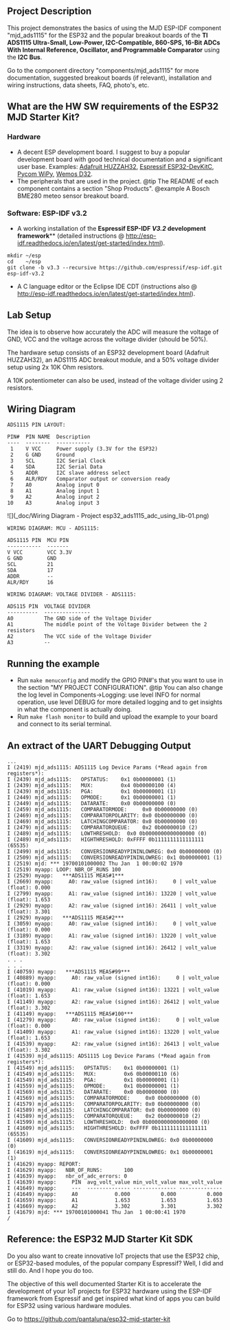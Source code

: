 ## Project Description
This project demonstrates the basics of using the MJD ESP-IDF component "mjd_ads1115" for the ESP32 and the popular breakout boards of the **TI ADS1115 Ultra-Small, Low-Power, I2C-Compatible, 860-SPS, 16-Bit ADCs With Internal Reference, Oscillator, and Programmable Comparator** using the **I2C Bus**.

Go to the component directory "components/mjd_ads1115" for more documentation, suggested breakout boards (if relevant), installation and wiring instructions, data sheets, FAQ, photo's, etc.



## What are the HW SW requirements of the ESP32 MJD Starter Kit?

### Hardware

- A decent ESP development board. I suggest to buy a popular development board with good technical documentation and a significant user base. Examples: [Adafruit HUZZAH32](https://www.adafruit.com/product/3405),  [Espressif ESP32-DevKitC](http://espressif.com/en/products/hardware/esp32-devkitc/overview), [Pycom WiPy](https://pycom.io/hardware/), [Wemos D32](https://wiki.wemos.cc/products:d32:d32).
- The peripherals that are used in the project.
  @tip The README of each component contains a section "Shop Products".
  @example A Bosch BME280 meteo sensor breakout board.

### Software: ESP-IDF v3.2

- A working installation of the **Espressif ESP-IDF *V3.2* development framework**** (detailed instructions @ http://esp-idf.readthedocs.io/en/latest/get-started/index.html).

```
mkdir ~/esp
cd    ~/esp
git clone -b v3.3 --recursive https://github.com/espressif/esp-idf.git esp-idf-v3.2
```

- A C language editor or the Eclipse IDE CDT (instructions also @ http://esp-idf.readthedocs.io/en/latest/get-started/index.html).



## Lab Setup

The idea is to observe how accurately the ADC will measure the voltage of GND, VCC and the voltage across the voltage divider (should be 50%).

The hardware setup consists of an ESP32 development board (Adafruit HUZZAH32), an ADS1115 ADC breakout module, and a 50% voltage divider setup using 2x 10K Ohm resistors.

A 10K potentiometer can also be used, instead of the voltage divider using 2 resistors.



## Wiring Diagram
```
ADS1115 PIN LAYOUT:

PIN#  PIN NAME  Description
----  --------  -----------
 1    V VCC     Power supply (3.3V for the ESP32)
 2    G GND     Ground
 3    SCL       I2C Serial Clock
 4    SDA       I2C Serial Data
 5    ADDR      I2C slave address select
 6    ALR/RDY   Comparator output or conversion ready
 7    A0        Analog input 0
 8    A1        Analog input 1
 9    A2        Analog input 2
10    A3        Analog input 3
```

![](_doc/Wiring Diagram - Project esp32_ads1115_adc_using_lib-01.png)

```
WIRING DIAGRAM: MCU - ADS1115:

ADS1115 PIN  MCU PIN
-----------  -------
V VCC        VCC 3.3V
G GND        GND
SCL          21
SDA          17
ADDR         --
ALR/RDY      16
```



```
WIRING DIAGRAM: VOLTAGE DIVIDER - ADS1115:

ADS115 PIN  VOLTAGE DIVIDER
----------  ---------------
A0          The GND side of the Voltage Divider
A1          The middle point of the Voltage Divider between the 2 resistors
A2          The VCC side of the Voltage Divider 
A3          --
```



## Running the example

- Run `make menuconfig` and modify the GPIO PIN#'s that you want to use in the section "MY PROJECT CONFIGURATION". @tip You can also change the log level in Components->Logging: use level INFO for normal operation, use level DEBUG for more detailed logging and to get insights in what the component is actually doing.
- Run `make flash monitor` to build and upload the example to your board and connect to its serial terminal.



## An extract of the UART Debugging Output

```
...
I (2419) mjd_ads1115: ADS1115 Log Device Params (*Read again from registers*):
I (2439) mjd_ads1115:   OPSTATUS:    0x1 0b00000001 (1)
I (2439) mjd_ads1115:   MUX:         0x4 0b00000100 (4)
I (2439) mjd_ads1115:   PGA:         0x1 0b00000001 (1)
I (2449) mjd_ads1115:   OPMODE:      0x1 0b00000001 (1)
I (2449) mjd_ads1115:   DATARATE:    0x0 0b00000000 (0)
I (2459) mjd_ads1115:   COMPARATORMODE:     0x0 0b00000000 (0)
I (2469) mjd_ads1115:   COMPARATORPOLARITY: 0x0 0b00000000 (0)
I (2469) mjd_ads1115:   LATCHINGCOMPARATOR: 0x0 0b00000000 (0)
I (2479) mjd_ads1115:   COMPARATORQUEUE:    0x2 0b00000010 (2)
I (2489) mjd_ads1115:   LOWTHRESHOLD:  0x0 0b0000000000000000 (0)
I (2489) mjd_ads1115:   HIGHTHRESHOLD: 0xFFFF 0b1111111111111111 (65535)
I (2499) mjd_ads1115:   CONVERSIONREADYPININLOWREG: 0x0 0b00000000 (0)
I (2509) mjd_ads1115:   CONVERSIONREADYPININLOWREG: 0x1 0b00000001 (1)
I (2519) mjd: *** 19700101000002 Thu Jan  1 00:00:02 1970
I (2519) myapp: LOOP: NBR_OF_RUNS 100
I (2529) myapp:   ***ADS1115 MEAS#1***
I (2669) myapp:     A0: raw_value (signed int16):     0 | volt_value (float): 0.000
I (2799) myapp:     A1: raw_value (signed int16): 13220 | volt_value (float): 1.653
I (2929) myapp:     A2: raw_value (signed int16): 26411 | volt_value (float): 3.301
I (2929) myapp:   ***ADS1115 MEAS#2***
I (3059) myapp:     A0: raw_value (signed int16):     0 | volt_value (float): 0.000
I (3189) myapp:     A1: raw_value (signed int16): 13220 | volt_value (float): 1.653
I (3319) myapp:     A2: raw_value (signed int16): 26412 | volt_value (float): 3.302
. . .
. . .
I (40759) myapp:   ***ADS1115 MEAS#99***
I (40889) myapp:     A0: raw_value (signed int16):     0 | volt_value (float): 0.000
I (41019) myapp:     A1: raw_value (signed int16): 13221 | volt_value (float): 1.653
I (41149) myapp:     A2: raw_value (signed int16): 26412 | volt_value (float): 3.302
I (41149) myapp:   ***ADS1115 MEAS#100***
I (41279) myapp:     A0: raw_value (signed int16):     0 | volt_value (float): 0.000
I (41409) myapp:     A1: raw_value (signed int16): 13220 | volt_value (float): 1.653
I (41539) myapp:     A2: raw_value (signed int16): 26413 | volt_value (float): 3.302
I (41539) mjd_ads1115: ADS1115 Log Device Params (*Read again from registers*):
I (41549) mjd_ads1115:   OPSTATUS:    0x1 0b00000001 (1)
I (41549) mjd_ads1115:   MUX:         0x6 0b00000110 (6)
I (41549) mjd_ads1115:   PGA:         0x1 0b00000001 (1)
I (41559) mjd_ads1115:   OPMODE:      0x1 0b00000001 (1)
I (41569) mjd_ads1115:   DATARATE:    0x0 0b00000000 (0)
I (41569) mjd_ads1115:   COMPARATORMODE:     0x0 0b00000000 (0)
I (41579) mjd_ads1115:   COMPARATORPOLARITY: 0x0 0b00000000 (0)
I (41589) mjd_ads1115:   LATCHINGCOMPARATOR: 0x0 0b00000000 (0)
I (41589) mjd_ads1115:   COMPARATORQUEUE:    0x2 0b00000010 (2)
I (41599) mjd_ads1115:   LOWTHRESHOLD:  0x0 0b0000000000000000 (0)
I (41609) mjd_ads1115:   HIGHTHRESHOLD: 0xFFFF 0b1111111111111111 (65535)
I (41609) mjd_ads1115:   CONVERSIONREADYPININLOWREG: 0x0 0b00000000 (0)
I (41619) mjd_ads1115:   CONVERSIONREADYPININLOWREG: 0x1 0b00000001 (1)
I (41629) myapp: REPORT:
I (41629) myapp:   NBR_OF_RUNS:       100
I (41639) myapp:   nbr_of_adc_errors: 0
I (41639) myapp:     PIN  avg_volt_value min_volt_value max_volt_value
I (41649) myapp:     ---  -------------- -------------- --------------
I (41649) myapp:     A0            0.000          0.000          0.000
I (41659) myapp:     A1            1.653          1.653          1.653
I (41669) myapp:     A2            3.302          3.301          3.302
I (41679) mjd: *** 19700101000041 Thu Jan  1 00:00:41 1970
/

```



## Reference: the ESP32 MJD Starter Kit SDK

Do you also want to create innovative IoT projects that use the ESP32 chip, or ESP32-based modules, of the popular company Espressif? Well, I did and still do. And I hope you do too.

The objective of this well documented Starter Kit is to accelerate the development of your IoT projects for ESP32 hardware using the ESP-IDF framework from Espressif and get inspired what kind of apps you can build for ESP32 using various hardware modules.

Go to https://github.com/pantaluna/esp32-mjd-starter-kit



